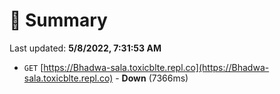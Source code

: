 # 📖 Summary
Last updated: **5/8/2022, 7:31:53 AM**

- `GET` [https://Bhadwa-sala.toxicblte.repl.co](https://Bhadwa-sala.toxicblte.repl.co) - **Down** (7366ms)
